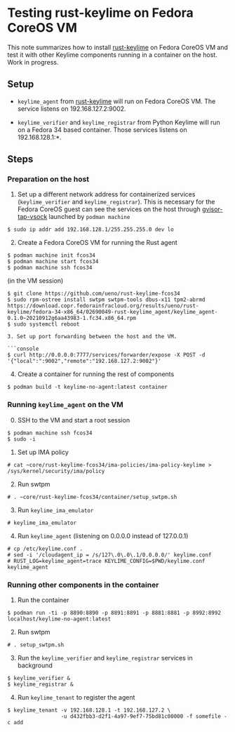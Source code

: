 # Testing rust-keylime on Fedora CoreOS VM

This note summarizes how to install [rust-keylime] on Fedora CoreOS VM
and test it with other Keylime components running in a container on
the host.  Work in progress.

## Setup

- `keylime_agent` from [rust-keylime] will run on Fedora CoreOS VM.
  The service listens on 192.168.127.2:9002.

- `keylime_verifier` and `keylime_registrar` from Python Keylime will
  run on a Fedora 34 based container.  Those services listens on
  192.168.128.1:*.

## Steps

### Preparation on the host

1. Set up a different network address for containerized services
   (`keylime_verifier` and `keylime_registrar`). This is necessary for
   the Fedora CoreOS guest can see the services on the host through
   [gvisor-tap-vsock] launched by `podman machine`

```console
$ sudo ip addr add 192.168.128.1/255.255.255.0 dev lo
```

2. Create a Fedora CoreOS VM for running the Rust agent

```console
$ podman machine init fcos34
$ podman machine start fcos34
$ podman machine ssh fcos34
```

(in the VM session)

```console
$ git clone https://github.com/ueno/rust-keylime-fcos34
$ sudo rpm-ostree install swtpm swtpm-tools dbus-x11 tpm2-abrmd https://download.copr.fedorainfracloud.org/results/ueno/rust-keylime/fedora-34-x86_64/02690049-rust-keylime_agent/keylime_agent-0.1.0~20210912g6aa43983-1.fc34.x86_64.rpm
$ sudo systemctl reboot

3. Set up port forwarding between the host and the VM.

```console
$ curl http://0.0.0.0:7777/services/forwarder/expose -X POST -d '{"local":":9002","remote":"192.168.127.2:9002"}'
```

4. Create a container for running the rest of components

```console
$ podman build -t keylime-no-agent:latest container
```

### Running `keylime_agent` on the VM

0. SSH to the VM and start a root session

```console
$ podman machine ssh fcos34
$ sudo -i
```

1. Set up IMA policy

```console
# cat ~core/rust-keylime-fcos34/ima-policies/ima-policy-keylime > /sys/kernel/security/ima/policy
```

2. Run swtpm

```console
# . ~core/rust-keylime-fcos34/container/setup_swtpm.sh
```

3. Run `keylime_ima_emulator`

```console
# keylime_ima_emulator
```

4. Run `keylime_agent` (listening on 0.0.0.0 instead of 127.0.0.1)

```console
# cp /etc/keylime.conf .
# sed -i '/cloudagent_ip = /s/127\.0\.0\.1/0.0.0.0/' keylime.conf
# RUST_LOG=keylime_agent=trace KEYLIME_CONFIG=$PWD/keylime.conf keylime_agent
```

### Running other components in the container

1. Run the container

```console
$ podman run -ti -p 8890:8890 -p 8891:8891 -p 8881:8881 -p 8992:8992 localhost/keylime-no-agent:latest
```

2. Run swtpm

```console
# . setup_swtpm.sh
```

3. Run the `keylime_verifier` and `keylime_registrar` services in background

```console
$ keylime_verifier &
$ keylime_registrar &
```

4. Run `keylime_tenant` to register the agent

```console
$ keylime_tenant -v 192.168.128.1 -t 192.168.127.2 \
                 -u d432fbb3-d2f1-4a97-9ef7-75bd81c00000 -f somefile -c add
```

[gvisor-tap-vsock]: https://github.com/containers/gvisor-tap-vsock
[rust-keylime]: https://github.com/keylime/rust-keylime
